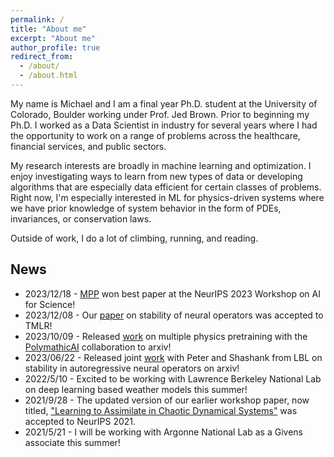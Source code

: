 ```yaml
---
permalink: /
title: "About me"
excerpt: "About me"
author_profile: true
redirect_from: 
  - /about/
  - /about.html
---
```


My name is Michael and I am a final year Ph.D. student at the University of Colorado, Boulder working under Prof. Jed Brown. Prior to beginning my Ph.D. I worked as a Data Scientist in industry for several years where I had the opportunity to work on a range of problems across the healthcare, financial services, and public sectors.

My research interests are broadly in machine learning and optimization. I enjoy investigating ways to learn from new types of data or developing algorithms that are especially data efficient for certain classes of problems. Right now, I'm especially interested in ML for physics-driven systems where we have prior knowledge of system behavior in the form of PDEs, invariances, or conservation laws. 

Outside of work, I do a lot of climbing, running, and reading. 

News
------
* 2023/12/18 - [MPP](https://arxiv.org/abs/2310.02994) won best paper at the NeurIPS 2023 Workshop on AI for Science!
* 2023/12/08 - Our [paper](https://openreview.net/forum?id=RFfUUtKYOG) on stability of neural operators was accepted to TMLR! 
* 2023/10/09 - Released [work](https://arxiv.org/abs/2310.02994) on multiple physics pretraining with the [PolymathicAI](https://polymathic-ai.org/) collaboration to arxiv!
* 2023/06/22 - Released joint [work](https://arxiv.org/abs/2306.10619) with Peter and Shashank from LBL on stability in autoregressive neural operators on arxiv!
* 2022/5/10 - Excited to be working with Lawrence Berkeley National Lab on deep learning based weather models this summer!
* 2021/9/28 - The updated version of our earlier workshop paper, now titled, ["Learning to Assimilate in Chaotic Dynamical Systems"](https://proceedings.neurips.cc/paper/2021/hash/65cc2c8205a05d7379fa3a6386f710e1-Abstract.html) was accepted to NeurIPS 2021.
* 2021/5/21 - I will be working with Argonne National Lab as a Givens associate this summer!
